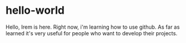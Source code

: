 # hello-world

Hello, Irem is here. Right now, i'm learning how to use github. As far as learned it's very useful for people who want to develop their projects.
